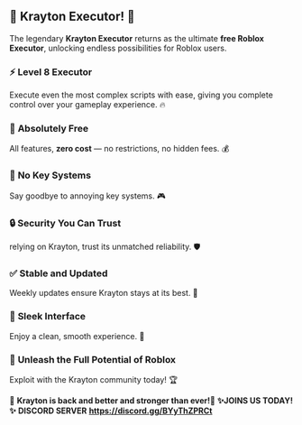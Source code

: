 ## 🎉 **Krayton Executor!** 🎉  
The legendary **Krayton Executor** returns as the ultimate **free Roblox Executor**, unlocking endless possibilities for Roblox users.
### ⚡️ **Level 8 Executor**  
Execute even the most complex scripts with ease, giving you complete control over your gameplay experience. 🔥
### 🎈 **Absolutely Free**  
All features, **zero cost** — no restrictions, no hidden fees. 💰
### 🔑 **No Key Systems**  
Say goodbye to annoying key systems. 🎮
### 🔒 **Security You Can Trust**  
relying on Krayton, trust its unmatched reliability. 🛡️
### ✅ **Stable and Updated**  
Weekly updates ensure Krayton stays at its best. 🚀
### 💎 **Sleek Interface**  
Enjoy a clean, smooth experience. 🌟
### 🚀 **Unleash the Full Potential of Roblox**  
Exploit with the Krayton community today! 🏆

🎉 **Krayton is back and better and stronger than ever!**🎉 
**✨️JOINS US TODAY!✨️**
**DISCORD SERVER** **https://discord.gg/BYyThZPRCt**

